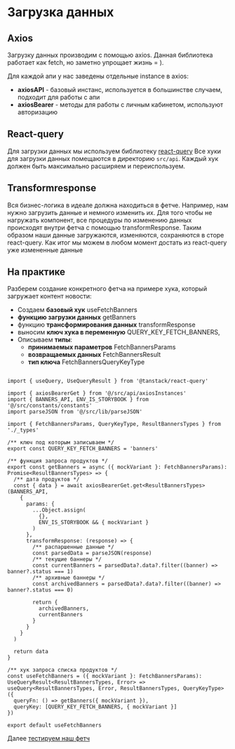 # Загрузка данных

## Axios
Загрузку данных производим с помощью axios.
Данная библиотека работает как fetch, но заметно упрощает жизнь = ).

Для каждой апи у нас заведены отдельные instance в axios:
* **axiosAPI** - базовый инстанс, используется в большинстве случаем, подходит для работы с апи
* **axiosBearer** - методы для работы с личным кабинетом, используют авторизацию

## React-query
Для загрузки данных мы используем библиотеку [react-query](https://tanstack.com/query/v5/docs/react/overview)
Все хуки для загрузки данных помещаются в директорию `src/api`.
Каждый хук должен быть максимально расширяем и переиспользуем.

## Transformresponse
Вся бизнес-логика в идеале должна находиться в фетче.
Например, нам нужно загрузить данные и немного изменить их.
Для того чтобы не нагружать компонент, все процедуры по изменению
данных происходят внутри фетча с помощью transformResponse.
Таким образом наши данные загружаются, изменяются,
сохраняются в сторе react-query.
Как итог мы можем в любом момент достать из react-query уже измененные данные

## На практике
Разберем создание конкретного фетча на примере хука,
который загружает контент новости:

- Создаем **базовый хук** useFetchBanners
- **функцию загрузки данных** getBanners
- функцию **трансформирования данных** transformResponse
- выносим **ключ хука в переменную** QUERY_KEY_FETCH_BANNERS,
- Описываем **типы**:
  - **принимаемых параметров** FetchBannersParams
  - **возвращаемых данных** FetchBannersResult
  - **тип ключа** FetchBannersQueryKeyType

```tsx

import { useQuery, UseQueryResult } from '@tanstack/react-query'

import { axiosBearerGet } from '@/src/api/axiosInstances'
import { BANNERS_API, ENV_IS_STORYBOOK } from '@/src/constants/constants'
import parseJSON from '@/src/lib/parseJSON'

import { FetchBannersParams, QueryKeyType, ResultBannersTypes } from './_types'

/** ключ под которым записываем */
export const QUERY_KEY_FETCH_BANNERS = 'banners'

/** функция запроса продуктов */
export const getBanners = async ({ mockVariant }: FetchBannersParams): Promise<ResultBannersTypes> => {
  /** дата продуктов */
  const { data } = await axiosBearerGet.get<ResultBannersTypes>(BANNERS_API,
    {
      params: {
        ...Object.assign(
          {},
          ENV_IS_STORYBOOK && { mockVariant }
        )
      },
      transformResponse: (response) => {
        /** распаршенные данные */
        const parsedData = parseJSON(response)
        /** текущие баннеры */
        const currentBanners = parsedData?.data?.filter((banner) => banner?.status === 1)
        /** архивные баннеры */
        const archivedBanners = parsedData?.data?.filter((banner) => banner?.status === 0)

        return {
          archivedBanners,
          currentBanners
        }
      }
    }
  )

  return data
}

/** хук запроса списка продуктов */
const useFetchBanners = ({ mockVariant }: FetchBannersParams): UseQueryResult<ResultBannersTypes, Error> => useQuery<ResultBannersTypes, Error, ResultBannersTypes, QueryKeyType>({
  queryFn: () => getBanners({ mockVariant }),
  queryKey: [QUERY_KEY_FETCH_BANNERS, { mockVariant }]
})

export default useFetchBanners
```


Далее [тестируем наш фетч](./fetchTests.md)
